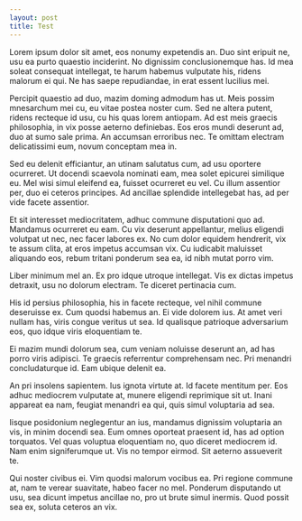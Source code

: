 ```yaml
---
layout: post
title: Test
---
```


Lorem ipsum dolor sit amet, eos nonumy expetendis an. Duo sint eripuit ne, usu ea purto quaestio inciderint. No dignissim conclusionemque has. Id mea soleat consequat intellegat, te harum habemus vulputate his, ridens malorum ei qui. Ne has saepe repudiandae, in erat essent lucilius mei.

Percipit quaestio ad duo, mazim doming admodum has ut. Meis possim mnesarchum mei cu, eu vitae postea noster cum. Sed ne altera putent, ridens recteque id usu, cu his quas lorem antiopam. Ad est meis graecis philosophia, in vix posse aeterno definiebas. Eos eros mundi deserunt ad, duo at sumo sale prima. An accumsan erroribus nec. Te omittam electram delicatissimi eum, novum conceptam mea in.

Sed eu delenit efficiantur, an utinam salutatus cum, ad usu oportere ocurreret. Ut docendi scaevola nominati eam, mea solet epicurei similique eu. Mel wisi simul eleifend ea, fuisset ocurreret eu vel. Cu illum assentior per, duo ei ceteros principes. Ad ancillae splendide intellegebat has, ad per vide facete assentior.

Et sit interesset mediocritatem, adhuc commune disputationi quo ad. Mandamus ocurreret eu eam. Cu vix deserunt appellantur, melius eligendi volutpat ut nec, nec facer labores ex. No cum dolor equidem hendrerit, vix te assum clita, at eros impetus accumsan vix. Cu iudicabit maluisset aliquando eos, rebum tritani ponderum sea ea, id nibh mutat porro vim.

Liber minimum mel an. Ex pro idque utroque intellegat. Vis ex dictas impetus detraxit, usu no dolorum electram. Te diceret pertinacia cum.

His id persius philosophia, his in facete recteque, vel nihil commune deseruisse ex. Cum quodsi habemus an. Ei vide dolorem ius. At amet veri nullam has, viris congue veritus ut sea. Id qualisque patrioque adversarium eos, quo idque viris eloquentiam te.

Ei mazim mundi dolorum sea, cum veniam noluisse deserunt an, ad has porro viris adipisci. Te graecis referrentur comprehensam nec. Pri menandri concludaturque id. Eam ubique delenit ea.

An pri insolens sapientem. Ius ignota virtute at. Id facete mentitum per. Eos adhuc mediocrem vulputate at, munere eligendi reprimique sit ut. Inani appareat ea nam, feugiat menandri ea qui, quis simul voluptaria ad sea.

Iisque posidonium neglegentur an ius, mandamus dignissim voluptaria an vis, in minim docendi sea. Eum omnes oporteat praesent id, has ad option torquatos. Vel quas voluptua eloquentiam no, quo diceret mediocrem id. Nam enim signiferumque ut. Vis no tempor eirmod. Sit aeterno assueverit te.

Qui noster civibus ei. Vim quodsi malorum vocibus ea. Pri regione commune at, nam te verear suavitate, habeo facer no mel. Ponderum disputando ut usu, sea dicunt impetus ancillae no, pro ut brute simul inermis. Quod possit sea ex, soluta ceteros an vix.
